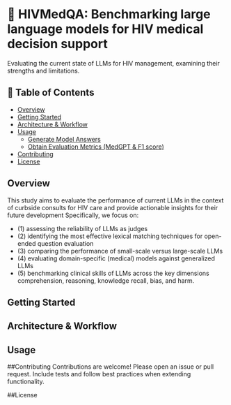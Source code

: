# 🏥 HIVMedQA: Benchmarking large language models for HIV medical decision support

Evaluating the current state of LLMs for HIV management, examining their strengths and limitations.

## 🎯 Table of Contents
- [Overview](#overview)
- [Getting Started](#getting-started)
- [Architecture & Workflow](#architecture--workflow)
- [Usage](#usage)
  - [Generate Model Answers](#get-model-answers)
  - [Obtain Evaluation Metrics (MedGPT & F1 score)](#obtain-metrics)
- [Contributing](#contributing)
- [License](#license)

## Overview

This study aims to evaluate the performance of current LLMs in the context of curbside consults for HIV care and provide actionable insights for their future development Specifically, we focus on:
- (1) assessing the reliability of LLMs as judges 
- (2) identifying the most effective lexical matching techniques for open-ended question evaluation
- (3) comparing the performance of small-scale versus large-scale LLMs
- (4) evaluating domain-specific (medical) models against generalized LLMs
- (5) benchmarking clinical skills of LLMs across the key dimensions comprehension, reasoning, knowledge recall, bias, and harm.

## Getting Started

## Architecture & Workflow

## Usage

##Contributing 
Contributions are welcome!
Please open an issue or pull request. Include tests and follow best practices when extending functionality.

##License 
